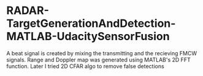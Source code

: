 # RADAR-TargetGenerationAndDetection-MATLAB-UdacitySensorFusion
A beat signal is created by mixing the transmitting and the recieving FMCW signals. Range and Doppler map was generated using MATLAB's 2D FFT function. Later I tried 2D CFAR algo to remove false detections
